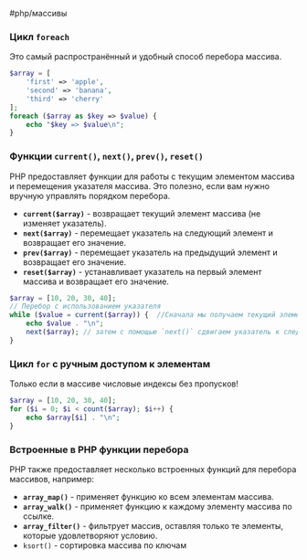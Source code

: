 #php/массивы 

### Цикл `foreach`

Это самый распространённый и удобный способ перебора массива.
```php
$array = [
    'first' => 'apple',
    'second' => 'banana',
    'third' => 'cherry'
];
foreach ($array as $key => $value) {
    echo "$key => $value\n";
}
```

### Функции `current()`, `next()`, `prev()`, `reset()`

PHP предоставляет функции для работы с текущим элементом массива и перемещения указателя массива. Это полезно, если вам нужно вручную управлять порядком перебора.

- **`current($array)`** - возвращает текущий элемент массива (не изменяет указатель).
- **`next($array)`** - перемещает указатель на следующий элемент и возвращает его значение.
- **`prev($array)`** - перемещает указатель на предыдущий элемент и возвращает его значение.
- **`reset($array)`** - устанавливает указатель на первый элемент массива и возвращает его значение.
```php
$array = [10, 20, 30, 40];
// Перебор с использованием указателя
while ($value = current($array)) {  //Сначала мы получаем текущий элемент с помощью `current()`
    echo $value . "\n";
    next($array); // затем с помощью `next()` сдвигаем указатель к следующему элементу
}
```

### Цикл `for` с ручным доступом к элементам

Только если в массиве числовые индексы без пропусков!
```php
$array = [10, 20, 30, 40]; 
for ($i = 0; $i < count($array); $i++) { 
	echo $array[$i] . "\n"; 
}
```


### Встроенные в PHP функции перебора
PHP также предоставляет несколько встроенных функций для перебора массивов, например:
- **`array_map()`** - применяет функцию ко всем элементам массива.
- **`array_walk()`** - применяет функцию к каждому элементу массива по ссылке.
- **`array_filter()`** - фильтрует массив, оставляя только те элементы, которые удовлетворяют условию.
- `ksort()` -  сортировка массива по ключам